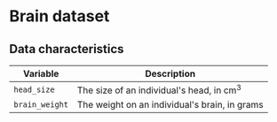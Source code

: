 # Brain dataset

## Data characteristics

| Variable       | Description                                   |
| -------------- | --------------------------------------------- |
| `head_size`    | The size of an individual's head, in cm$^3$   |
| `brain_weight` | The weight on an individual's brain, in grams |
